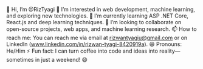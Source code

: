 👋 Hi, I’m @RizTyagi
👀 I’m interested in web development, machine learning, and exploring new technologies.
🌱 I’m currently learning ASP .NET Core, React.js and deep learning techniques.
💞️ I’m looking to collaborate on open-source projects, web apps, and machine learning research.
📫 How to reach me: You can reach me via email at rizwantyagiu@gmail.com or on LinkedIn (www.linkedin.com/in/rizwan-tyagi-8420919a).
😄 Pronouns: He/Him
⚡ Fun fact: I can turn coffee into code and ideas into reality—sometimes in just a weekend! 😄

<!---
RizTyagi1/RizTyagi1 is a ✨ special ✨ repository because its `README.md` (this file) appears on your GitHub profile.
You can click the Preview link to take a look at your changes.
--->
